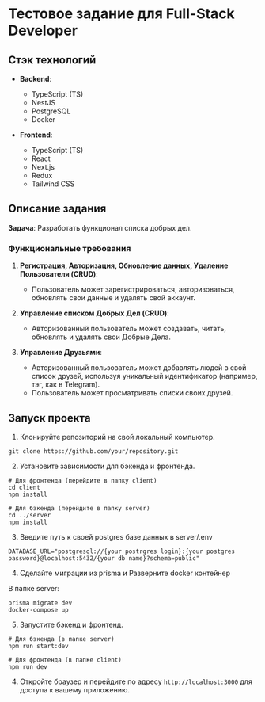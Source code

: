 # Тестовое задание для Full-Stack Developer

## Стэк технологий
- **Backend**:
  - TypeScript (TS)
  - NestJS
  - PostgreSQL
  - Docker

- **Frontend**:
  - TypeScript (TS)
  - React
  - Next.js
  - Redux
  - Tailwind CSS

## Описание задания

**Задача**: Разработать функционал списка добрых дел.

### Функциональные требования

1. **Регистрация, Авторизация, Обновление данных, Удаление Пользователя (CRUD)**:
   - Пользователь может зарегистрироваться, авторизоваться, обновлять свои данные и удалять свой аккаунт.

2. **Управление списком Добрых Дел (CRUD)**:
   - Авторизованный пользователь может создавать, читать, обновлять и удалять свои Добрые Дела.

3. **Управление Друзьями**:
   - Авторизованный пользователь может добавлять людей в свой список друзей, используя уникальный идентификатор (например, тэг, как в Telegram).
   - Пользователь может просматривать списки своих друзей.


## Запуск проекта

1. Клонируйте репозиторий на свой локальный компьютер.

```shell
git clone https://github.com/your/repository.git
```

2. Установите зависимости для бэкенда и фронтенда.

```shell
# Для фронтенда (перейдите в папку client)
cd client
npm install

# Для бэкенда (перейдите в папку server)
cd ../server
npm install

```

3. Введите путь к своей postgres базе данных в server/.env


```shell
DATABASE_URL="postgresql://{your postrgres login}:{your postgres password}@localhost:5432/{your db name}?schema=public"
```

4. Cделайте миграции из prisma и Разверните docker контейнер

В папке server:
```shell
prisma migrate dev
docker-compose up
```

5. Запустите бэкенд и фронтенд.

```shell
# Для бэкенда (в папке server)
npm run start:dev

# Для фронтенда (в папке client)
npm run dev
```

4. Откройте браузер и перейдите по адресу `http://localhost:3000` для доступа к вашему приложению.

